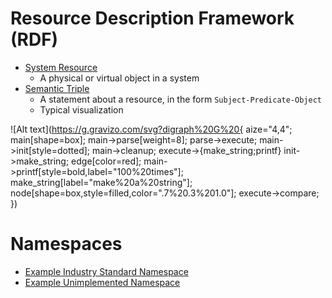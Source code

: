 # Resource Description Framework (RDF)
- [System Resource](https://en.wikipedia.org/wiki/System_resource)
    - A physical or virtual object in a system
- [Semantic Triple](https://en.wikipedia.org/wiki/Semantic_triple)
    - A statement about a resource, in the form `Subject-Predicate-Object`
    - Typical visualization

![Alt text](https://g.gravizo.com/svg?digraph%20G%20{
aize="4,4";
main[shape=box];
main->parse[weight=8];
parse->execute;
main->init[style=dotted];
main->cleanup;
execute->{make_string;printf}
init->make_string;
edge[color=red];
main->printf[style=bold,label="100%20times"];
make_string[label="make%20a%20string"];
node[shape=box,style=filled,color=".7%20.3%201.0"];
execute->compare;
})

# Namespaces
- [Example Industry Standard Namespace](http://www.w3.org/2001/XMLSchema#)
- [Example Unimplemented Namespace](http://www.cubrc.org/avatar#)


